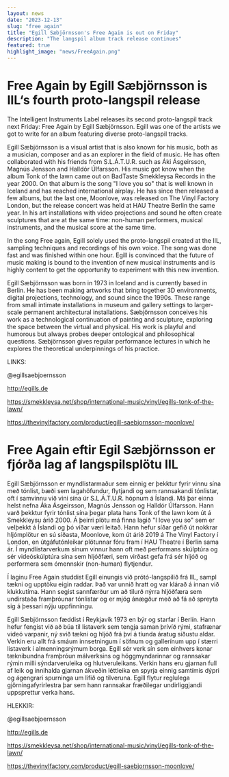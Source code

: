 ```yaml
---
layout: news
date: "2023-12-13"
slug: "free_again"
title: "Egill Sæbjörnsson's Free Again is out on Friday"
description: "The langspil album track release continues"
featured: true
highlight_image: "news/FreeAgain.png"
---
```


<script>
    import CaptionedImage from "../../components/Images/CaptionedImage.svelte"
</script>

<CaptionedImage
    src="news/FreeAgain.png"
    alt="A yellow art piece in the langspil album frame"
    caption="Free Again by Egill Sæbjörnsson"
/>

# Free Again by Egill Sæbjörnsson is IIL‘s fourth proto-langspil release

The Intelligent Instruments Label releases its second proto-langspil track next Friday: Free Again by Egill Sæbjörnsson. Egill was one of the artists we got to write for an album featuring diverse proto-langspil tracks. 

Egill Sæbjörnsson is a visual artist that is also known for his music, both as a musician, composer and as an explorer in the field of music. He has often collaborated with his friends from S.L.Á.T.U.R. such as Áki Ásgeirsson, Magnús Jensson and Halldór Úlfarsson. His music got know when the album Tonk of the lawn came out on BadTaste Smekkleysa Records in the year 2000. On that album is the song "I love you so" that is well known in Iceland and has reached international airplay. He has since then released a few albums, but the last one, Moonlove, was released on The Vinyl Factory London, but the release concert was held at HAU Theatre Berlin the same year. In his art installations with video projections and sound he often create sculptures that are at the same time: non-human performers, musical instruments, and the musical score at the same time. 

<CaptionedImage
    src="openlabs/egill2.jpg"
    alt="Man with cap" 
    caption="Egill Sæbjörnsson"/>
 
In the song Free again, Egill solely used the proto-langspil created at the IIL, sampling techniques and recordings of his own voice. The song was done fast and was finished within one hour. Egill is convinced that the future of music making is bound to the invention of new musical instruments and is highly content to get the opportunity to experiment with this new invention. 
 
Egill Sæbjörnsson was born in 1973 in Iceland and is currently based in Berlin. He has been making artworks that bring together 3D environments, digital projections, technology, and sound since the 1990s. These range from small intimate installations in museum and gallery settings to larger-scale permanent architectural installations. Sæbjörnsson conceives his work as a technological continuation of painting and sculpture, exploring the space between the virtual and physical. His work is playful and humorous but always probes deeper ontological and philosophical questions. Sæbjörnsson gives regular performance lectures in which he explores the theoretical underpinnings of his practice. 


 LINKS: 

@egillsaebjoernsson
 
http://egills.de
 
https://smekkleysa.net/shop/international-music/vinyl/egills-tonk-of-the-lawn/
 
https://thevinylfactory.com/product/egill-saebjornsson-moonlove/


# Free Again eftir Egil Sæbjörnsson er fjórða lag af langspilsplötu IIL

Egill Sæbjörnsson er myndlistarmaður sem einnig er þekktur fyrir vinnu sína með tónlist, bæði sem lagahöfundur, flytjandi og sem rannsakandi tónlistar, oft í samvinnu við vini sína úr S.L.Á.T.U.R. hópnum á Íslandi. Má þar einna helst nefna Áka Ásgeirsson, Magnús Jensson og Halldór Úlfarsson. Hann varð þekktur fyrir tónlist sína þegar plata hans Tonk of the lawn kom út á Smekkleysu árið 2000. Á þeirri plötu má finna lagið "I love you so" sem er velþekkt á Íslandi og þó víðar væri leitað. Hann hefur síðar gefið út nokkrar hljómplötur en sú síðasta, Moonlove, kom út árið 2019 á The Vinyl Factory í London, en útgáfutónleikar plötunnar fóru fram í HAU Theatre í Berlín sama ár. Í myndlistarverkum sínum vinnur hann oft með performans skúlptúra og sér videóskúlptúra sína sem hljóðfæri, sem virðast gefa frá sér hljóð og performera sem ómennskir (non-human) flytjendur. 
 
Í laginu Free Again studdist Egill einungis við prótó-langspilið frá IIL, sampl tækni og upptöku eigin raddar. Það var unnið hratt og var klárað á innan við klukkutíma. Hann segist sannfærður um að tilurð nýrra hljóðfæra sem undirstaða framþróunar tónlistar og er mjög ánægður með að fá að spreyta sig á þessari nýju uppfinningu.
 
Egill Sæbjörnsson fæddist í Reykjavík 1973 en býr og starfar í Berlín. Hann hefur fengist við að búa til listaverk sem tengja saman þrívíð rými, stafrænar videó varpanir, ný svið tækni og hljóð frá því á tíunda áratug síðustu aldar. Verkin eru allt frá smáum innsetningum í söfnum og gallerínum upp í stærri listaverk í almenningsrýmum borga. Egill sér verk sín sem einhvers konar tæknibundna framþróun málverksins og höggmyndarinnar og rannsakar rýmin milli sýndarveruleika og hlutveruleikans. Verkin hans eru gjarnan full af leik og innihalda gjarnan ákveðin léttleika en spyrja einnig samtímis dýpri og ágengrari spurninga um lífið og tilveruna. Egill flytur reglulega gjörningafyrirlestra þar sem hann rannsakar fræðilegar undirliggjandi uppsprettur verka hans. 
 
 
 
HLEKKIR:

@egillsaebjoernsson
 
http://egills.de
 
https://smekkleysa.net/shop/international-music/vinyl/egills-tonk-of-the-lawn/
 
https://thevinylfactory.com/product/egill-saebjornsson-moonlove/
